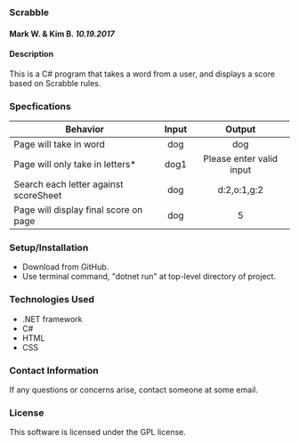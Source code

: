 ### Scrabble
#### Mark W. & Kim B. _10.19.2017_

#### Description
This is a C# program that takes a word from a user, and displays a score based on Scrabble rules.

### Specfications


|Behavior | Input| Output|
| ------------------------------------ |:----:| :----------:|
| Page will take in word               | dog  | dog        |
| Page will only take in letters*      | dog1 | Please enter valid input|
| Search each letter against scoreSheet| dog  | d:2,o:1,g:2|
| Page will display final score on page| dog  | 5          |


### Setup/Installation
* Download from GitHub.
* Use terminal command, "dotnet run" at top-level directory of project.

### Technologies Used
* .NET framework
* C#
* HTML
* CSS

### Contact Information
If any questions or concerns arise, contact someone at some email.

### License
This software is licensed under the GPL license.
